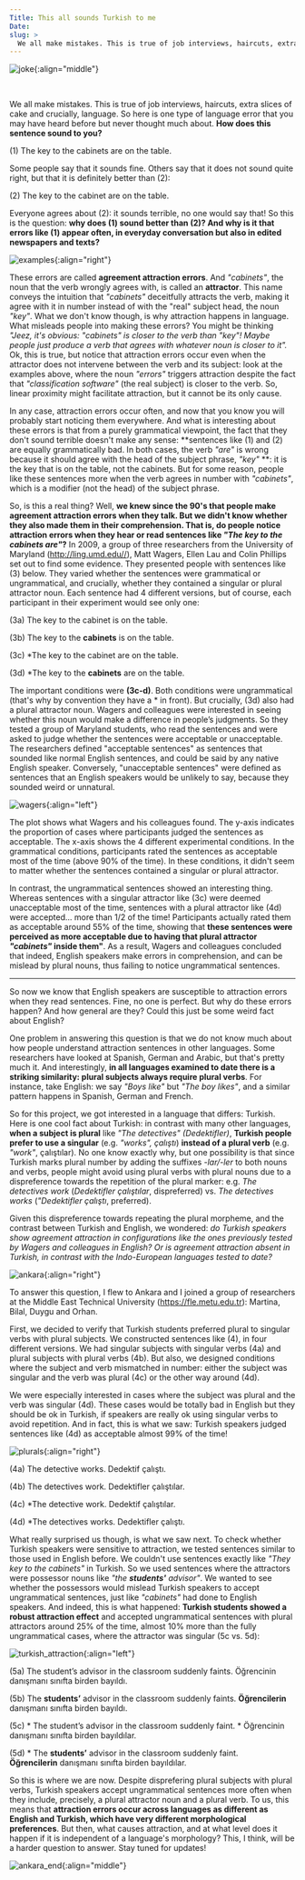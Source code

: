 ```yaml
---
Title: This all sounds Turkish to me
Date:
slug: >
  We all make mistakes. This is true of job interviews, haircuts, extra slices of cake and crucially, language. So here is one type of language error that you may have heard before but never noticed.
---
```



![joke]({filename}/images/attraction_joke.png){:align="middle"}

<br>

We all make mistakes. This is true of job interviews, haircuts, extra slices of cake and crucially, language. So here is one type of language error that you may have heard before but never thought much about. **How does this sentence sound to you?**

(1) The key to the cabinets are on the table.

Some people say that it sounds fine. Others say that it does not sound quite right, but that it is definitely better than (2):

(2) The key to the cabinet are on the table.

Everyone agrees about (2): it sounds terrible, no one would say that! So this is the question: **why does (1) sound better than (2)? And why is it that errors like (1) appear often, in everyday conversation but also in edited newspapers and texts?**

![examples]({filename}/images/attraction_examples.png){:align="right"}

These errors are called **agreement attraction errors**. And *"cabinets"*, the noun that the verb wrongly agrees with, is called an **attractor**. This name conveys the intuition that *"cabinets"* deceitfully attracts the verb, making it agree with it in number instead of with the "real" subject head, the noun *"key"*. What we don't know though, is why attraction happens in language. What misleads people into making these errors? You might be thinking *"Jeez, it's obvious: "cabinets" is closer to the verb than "key"! Maybe people just produce a verb that agrees with whatever noun is closer to it".* Ok, this is true, but notice that attraction errors occur even when the attractor does not intervene between the verb and its subject: look at the examples above, where the noun *"errors"* triggers attraction despite the fact that *"classification software"* (the real subject) is closer to the verb. So, linear proximity might facilitate attraction, but it cannot be its only cause.

In any case, attraction errors occur often, and now that you know you will probably start noticing them everywhere. And what is interesting about these errors is that from a purely grammatical viewpoint, the fact that they don't sound terrible doesn't make any sense: **sentences like (1) and (2) are equally grammatically bad. In both cases, the verb *"are"* is wrong because it should agree with the head of the subject phrase, *"key"*  **: it is the key that is on the table, not the cabinets. But for some reason, people like these sentences more when the verb agrees in number with *"cabinets"*, which is a modifier (not the head) of the subject phrase.

So, is this a real thing? Well, **we knew since the 90's that people make agreement attraction errors when they talk. But we didn't know whether they also made them in their comprehension. That is, do people notice attraction errors when they hear or read sentences like *"The key to the cabinets are"*?** In 2009, a group of three researchers from the University of Maryland (<http://ling.umd.edu//>), Matt Wagers, Ellen Lau and Colin Phillips set out to find some evidence. They presented people with sentences like (3) below. They varied whether the sentences were grammatical or ungrammatical, and crucially, whether they contained a singular or plural attractor noun. Each sentence had 4 different versions, but of course, each participant in their experiment would see only one:

(3a) The key to the cabinet is on the table.

(3b) The key to the **cabinets** is on the table.

(3c) *The key to the cabinet are on the table.

(3d) *The key to the **cabinets** are on the table.

The important conditions were **(3c-d)**. Both conditions were ungrammatical (that's why by convention they have a * in front). But crucially, (3d) also had a plural attractor noun. Wagers and colleagues were interested in seeing whether this noun would make a difference in people’s judgments. So they tested a group of Maryland students, who read the sentences and were asked to judge whether the sentences were acceptable or unacceptable. The researchers defined "acceptable sentences" as sentences that sounded like normal English sentences, and could be said by any native English speaker. Conversely, "unacceptable sentences" were defined as sentences that an English speakers would be unlikely to say, because they sounded weird or unnatural.

![wagers]({filename}/images/wagers.png){:align="left"}

The plot shows what Wagers and his colleagues found. The y-axis indicates the proportion of cases where participants judged the sentences as acceptable. The x-axis shows the 4 different experimental conditions. In the grammatical conditions, participants rated the sentences as acceptable most of the time (above 90% of the time). In these conditions, it didn't seem to matter whether the sentences contained a singular or plural attractor. 

In contrast, the ungrammatical sentences showed an interesting thing. Whereas sentences with a singular attractor like (3c) were deemed unacceptable most of the time, sentences with a plural attractor like (4d) were accepted... more than 1/2 of the time! Participants actually rated them as acceptable around 55% of the time, showing that **these sentences were perceived as more acceptable due to having that plural attractor *"cabinets"* inside them"**. As a result, Wagers and colleagues concluded that indeed, English speakers make errors in comprehension, and can be mislead by plural nouns, thus failing to notice ungrammatical sentences.

-----

So now we know that English speakers are susceptible to attraction errors when they read sentences. Fine, no one is perfect. But why do these errors happen? And how general are they? Could this just be some weird fact about English? 

One problem in answering this question is that we do not know much about how people understand attraction sentences in other languages. Some researchers have looked at Spanish, German and Arabic, but that's pretty much it. And interestingly, **in all languages examined to date there is a striking similarity: plural subjects always require plural verbs**. For instance, take English: we say *"Boys like"* but *"The boy likes"*, and a similar pattern happens in Spanish, German and French.

So for this project, we got interested in a language that differs: Turkish. Here is one cool fact about Turkish: in contrast with many other languages, **when a subject is plural** like *"The detectives" (Dedektifler)*, **Turkish people prefer to use a singular** (e.g. *"works", çalıştı*) **instead of a plural verb** (e.g.  *"work"*, çalıştılar). No one know exactly why, but one possibility is that since Turkish marks plural number by adding the suffixes *-lar/-ler* to both nouns and verbs, people might avoid using plural verbs with plural nouns due to a dispreference towards the repetition of the plural marker: e.g. *The detectives work* (*Dedektifler çalıştılar*, dispreferred) vs. *The detectives works* (*"Dedektifler çalıştı*, preferred).

Given this dispreference towards repeating the plural morpheme, and the contrast between Turkish and English, we wondered: *do Turkish speakers show agreement attraction in configurations like the ones previously tested by Wagers and colleagues in English? Or is agreement attraction absent in Turkish, in contrast with the Indo-European languages tested to date?*

![ankara]({filename}/images/ankara.png){:align="right"}

To answer this question, I flew to Ankara and I joined a group of researchers at the Middle East Technical University (<https://fle.metu.edu.tr>): Martina, Bilal, Duygu and Orhan. 

First, we decided to verify that Turkish students preferred plural to singular verbs with plural subjects. We constructed sentences like (4), in four different versions. We had singular subjects with singular verbs (4a) and plural subjects with plural verbs (4b). But also, we designed conditions where the subject and verb mismatched in number: either the subject was singular and the verb was plural (4c) or the other way around (4d).

We were especially interested in cases where the subject was plural and the verb was singular (4d). These cases would be totally bad in English but they should be ok in Turkish, if speakers are really ok using singular verbs to avoid repetition. And in fact, this is what we saw: Turkish speakers judged sentences like (4d) as acceptable almost 99% of the time!

![plurals]({filename}/images/turkish_dispreference.png){:align="right"}


(4a) 	The detective works.
	Dedektif çalıştı.

(4b)	The detectives work.
	Dedektifler çalıştılar.

(4c)	*The detective work.
	Dedektif çalıştılar.

(4d)	*The detectives works.
	Dedektifler çalıştı.
	
What really surprised us though, is what we saw next. To check whether Turkish speakers were sensitive to attraction, we tested sentences similar to those used in English before. We couldn't use sentences exactly like *"They key to the cabinets"* in Turkish. So we used sentences where the attractors were possessor nouns like *"the **students'** advisor"*. We wanted to see whether the possessors would mislead Turkish speakers to accept ungrammatical sentences, just like *"cabinets"* had done to English speakers. And indeed, this is what happened: **Turkish students showed a robust attraction effect** and accepted ungrammatical sentences with plural attractors around 25% of the time, almost 10% more than the fully ungrammatical cases, where the attractor was singular (5c vs. 5d):

![turkish_attraction]({filename}/images/turkish_attraction.png){:align="left"}

(5a) 	The student’s advisor in the classroom suddenly faints.
	Öğrencinin danışmanı sınıfta birden bayıldı.

(5b)	The **students’** advisor in the classroom suddenly faints.
	**Öğrencilerin** danışmanı sınıfta  birden bayıldı.
	
(5c)	* The student’s advisor in the classroom suddenly faint.
	* Öğrencinin  danışmanı sınıfta birden bayıldılar.

(5d)	* The **students’** advisor in the classroom suddenly faint.  
**Öğrencilerin** danışmanı sınıfta birden bayıldılar.


So this is where we are now. Despite disprefering plural subjects with plural verbs, Turkish speakers accept ungrammatical sentences more often when they include, precisely, a plural attractor noun and a plural verb. To us, this means that **attraction errors occur across languages as different as English and Turkish, which have very different morphological preferences**. But then, what causes attraction, and at what level does it happen if it is independent of a language's morphology? This, I think, will be a harder question to answer. Stay tuned for updates!

![ankara_end]({filename}/images/ankara_end.png){:align="middle"}